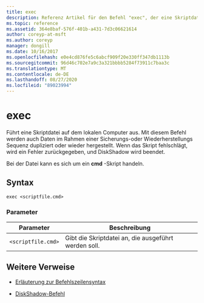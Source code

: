 ```yaml
---
title: exec
description: Referenz Artikel für den Befehl "exec", der eine Skriptdatei auf dem lokalen Computer ausführt.
ms.topic: reference
ms.assetid: 364e8baf-576f-401b-a431-7d3c06621614
author: coreyp-at-msft
ms.author: coreyp
manager: dongill
ms.date: 10/16/2017
ms.openlocfilehash: e0e4cd876fe5c6abcf909f20e330ff347db1113b
ms.sourcegitcommit: 96d46c702e7a9c3a321bbbb5284f73911c7baa3c
ms.translationtype: MT
ms.contentlocale: de-DE
ms.lasthandoff: 08/27/2020
ms.locfileid: "89023994"
---
```

# <a name="exec"></a>exec

Führt eine Skriptdatei auf dem lokalen Computer aus. Mit diesem Befehl werden auch Daten im Rahmen einer Sicherungs-oder Wiederherstellungs Sequenz dupliziert oder wieder hergestellt. Wenn das Skript fehlschlägt, wird ein Fehler zurückgegeben, und DiskShadow wird beendet.

Bei der Datei kann es sich um ein **cmd** -Skript handeln.

## <a name="syntax"></a>Syntax

```
exec <scriptfile.cmd>
```

### <a name="parameters"></a>Parameter

| Parameter | Beschreibung |
| --------- | ----------- |
| `<scriptfile.cmd>` | Gibt die Skriptdatei an, die ausgeführt werden soll. |

## <a name="additional-references"></a>Weitere Verweise

- [Erläuterung zur Befehlszeilensyntax](command-line-syntax-key.md)

- [DiskShadow-Befehl](diskshadow.md)
